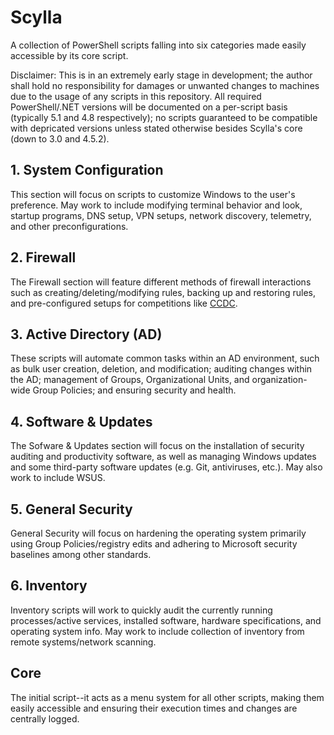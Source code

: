 # Scylla
A collection of PowerShell scripts falling into six categories made easily accessible by its core script.

Disclaimer: This is in an extremely early stage in development; the author shall hold no responsibility for damages or unwanted changes to machines due to the usage of any scripts in this repository. All required PowerShell/.NET versions will be documented on a per-script basis (typically 5.1 and 4.8 respectively); no scripts guaranteed to be compatible with depricated versions unless stated otherwise besides Scylla's core (down to 3.0 and 4.5.2).

## 1. System Configuration
This section will focus on scripts to customize Windows to the user's preference. May work to include modifying terminal behavior and look, startup programs, DNS setup, VPN setups, network discovery, telemetry, and other preconfigurations.

## 2. Firewall
The Firewall section will feature different methods of firewall interactions such as creating/deleting/modifying rules, backing up and restoring rules, and pre-configured setups for competitions like [CCDC](https://www.nationalccdc.org).

## 3. Active Directory (AD)
These scripts will automate common tasks within an AD environment, such as bulk user creation, deletion, and modification; auditing changes within the AD; management of Groups, Organizational Units, and organization-wide Group Policies; and ensuring security and health. 

## 4. Software & Updates
The Sofware & Updates section will focus on the installation of security auditing and productivity software, as well as managing Windows updates and some third-party software updates (e.g. Git, antiviruses, etc.). May also work to include WSUS.

## 5. General Security
General Security will focus on hardening the operating system primarily using Group Policies/registry edits and adhering to Microsoft security baselines among other standards.

## 6. Inventory
Inventory scripts will work to quickly audit the currently running processes/active services, installed software, hardware specifications, and operating system info. May work to include collection of inventory from remote systems/network scanning.

## Core
The initial script--it acts as a menu system for all other scripts, making them easily accessible and ensuring their execution times and changes are centrally logged.
